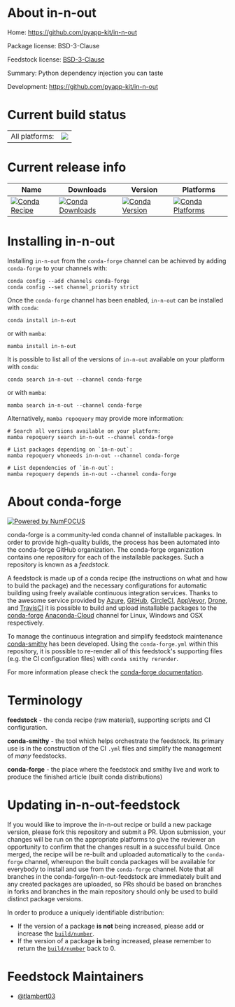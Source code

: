 About in-n-out
==============

Home: https://github.com/pyapp-kit/in-n-out

Package license: BSD-3-Clause

Feedstock license: [BSD-3-Clause](https://github.com/conda-forge/in-n-out-feedstock/blob/main/LICENSE.txt)

Summary: Python dependency injection you can taste

Development: https://github.com/pyapp-kit/in-n-out

Current build status
====================


<table><tr><td>All platforms:</td>
    <td>
      <a href="https://dev.azure.com/conda-forge/feedstock-builds/_build/latest?definitionId=16805&branchName=main">
        <img src="https://dev.azure.com/conda-forge/feedstock-builds/_apis/build/status/in-n-out-feedstock?branchName=main">
      </a>
    </td>
  </tr>
</table>

Current release info
====================

| Name | Downloads | Version | Platforms |
| --- | --- | --- | --- |
| [![Conda Recipe](https://img.shields.io/badge/recipe-in--n--out-green.svg)](https://anaconda.org/conda-forge/in-n-out) | [![Conda Downloads](https://img.shields.io/conda/dn/conda-forge/in-n-out.svg)](https://anaconda.org/conda-forge/in-n-out) | [![Conda Version](https://img.shields.io/conda/vn/conda-forge/in-n-out.svg)](https://anaconda.org/conda-forge/in-n-out) | [![Conda Platforms](https://img.shields.io/conda/pn/conda-forge/in-n-out.svg)](https://anaconda.org/conda-forge/in-n-out) |

Installing in-n-out
===================

Installing `in-n-out` from the `conda-forge` channel can be achieved by adding `conda-forge` to your channels with:

```
conda config --add channels conda-forge
conda config --set channel_priority strict
```

Once the `conda-forge` channel has been enabled, `in-n-out` can be installed with `conda`:

```
conda install in-n-out
```

or with `mamba`:

```
mamba install in-n-out
```

It is possible to list all of the versions of `in-n-out` available on your platform with `conda`:

```
conda search in-n-out --channel conda-forge
```

or with `mamba`:

```
mamba search in-n-out --channel conda-forge
```

Alternatively, `mamba repoquery` may provide more information:

```
# Search all versions available on your platform:
mamba repoquery search in-n-out --channel conda-forge

# List packages depending on `in-n-out`:
mamba repoquery whoneeds in-n-out --channel conda-forge

# List dependencies of `in-n-out`:
mamba repoquery depends in-n-out --channel conda-forge
```


About conda-forge
=================

[![Powered by
NumFOCUS](https://img.shields.io/badge/powered%20by-NumFOCUS-orange.svg?style=flat&colorA=E1523D&colorB=007D8A)](https://numfocus.org)

conda-forge is a community-led conda channel of installable packages.
In order to provide high-quality builds, the process has been automated into the
conda-forge GitHub organization. The conda-forge organization contains one repository
for each of the installable packages. Such a repository is known as a *feedstock*.

A feedstock is made up of a conda recipe (the instructions on what and how to build
the package) and the necessary configurations for automatic building using freely
available continuous integration services. Thanks to the awesome service provided by
[Azure](https://azure.microsoft.com/en-us/services/devops/), [GitHub](https://github.com/),
[CircleCI](https://circleci.com/), [AppVeyor](https://www.appveyor.com/),
[Drone](https://cloud.drone.io/welcome), and [TravisCI](https://travis-ci.com/)
it is possible to build and upload installable packages to the
[conda-forge](https://anaconda.org/conda-forge) [Anaconda-Cloud](https://anaconda.org/)
channel for Linux, Windows and OSX respectively.

To manage the continuous integration and simplify feedstock maintenance
[conda-smithy](https://github.com/conda-forge/conda-smithy) has been developed.
Using the ``conda-forge.yml`` within this repository, it is possible to re-render all of
this feedstock's supporting files (e.g. the CI configuration files) with ``conda smithy rerender``.

For more information please check the [conda-forge documentation](https://conda-forge.org/docs/).

Terminology
===========

**feedstock** - the conda recipe (raw material), supporting scripts and CI configuration.

**conda-smithy** - the tool which helps orchestrate the feedstock.
                   Its primary use is in the construction of the CI ``.yml`` files
                   and simplify the management of *many* feedstocks.

**conda-forge** - the place where the feedstock and smithy live and work to
                  produce the finished article (built conda distributions)


Updating in-n-out-feedstock
===========================

If you would like to improve the in-n-out recipe or build a new
package version, please fork this repository and submit a PR. Upon submission,
your changes will be run on the appropriate platforms to give the reviewer an
opportunity to confirm that the changes result in a successful build. Once
merged, the recipe will be re-built and uploaded automatically to the
`conda-forge` channel, whereupon the built conda packages will be available for
everybody to install and use from the `conda-forge` channel.
Note that all branches in the conda-forge/in-n-out-feedstock are
immediately built and any created packages are uploaded, so PRs should be based
on branches in forks and branches in the main repository should only be used to
build distinct package versions.

In order to produce a uniquely identifiable distribution:
 * If the version of a package **is not** being increased, please add or increase
   the [``build/number``](https://docs.conda.io/projects/conda-build/en/latest/resources/define-metadata.html#build-number-and-string).
 * If the version of a package **is** being increased, please remember to return
   the [``build/number``](https://docs.conda.io/projects/conda-build/en/latest/resources/define-metadata.html#build-number-and-string)
   back to 0.

Feedstock Maintainers
=====================

* [@tlambert03](https://github.com/tlambert03/)

